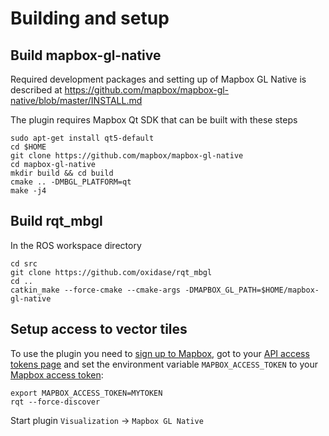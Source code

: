 # Building and setup

## Build mapbox-gl-native

Required development packages and setting up of Mapbox GL Native is described at https://github.com/mapbox/mapbox-gl-native/blob/master/INSTALL.md

The plugin requires Mapbox Qt SDK that can be built with these steps
```
sudo apt-get install qt5-default
cd $HOME
git clone https://github.com/mapbox/mapbox-gl-native
cd mapbox-gl-native
mkdir build && cd build
cmake .. -DMBGL_PLATFORM=qt
make -j4
```

## Build rqt_mbgl

In the ROS workspace directory
```
cd src
git clone https://github.com/oxidase/rqt_mbgl
cd ..
catkin_make --force-cmake --cmake-args -DMAPBOX_GL_PATH=$HOME/mapbox-gl-native
```


## Setup access to vector tiles

To use the plugin you need to [sign up to Mapbox](https://www.mapbox.com/signup/),
got to your [API access tokens page](https://www.mapbox.com/studio/account/tokens/)
and set the environment variable `MAPBOX_ACCESS_TOKEN` to your [Mapbox access token](https://www.mapbox.com/help/how-access-tokens-work/):

```
export MAPBOX_ACCESS_TOKEN=MYTOKEN
rqt --force-discover
```

Start plugin  `Visualization` → `Mapbox GL Native`
